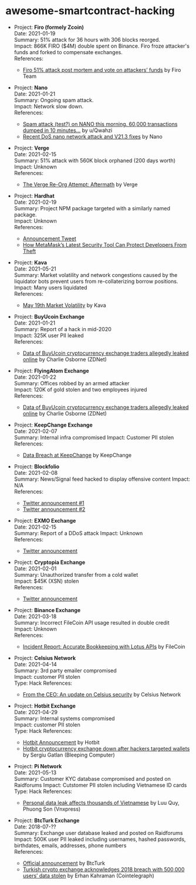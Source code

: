 # awesome-smartcontract-hacking


* Project: **Firo (formely Zcoin)**  
  Date: 2021-01-19  
  Summary: 51% attack for 36 hours with 306 blocks reorged.  
  Impact: 866K FIRO ($4M) double spent on Binance. Firo froze attacker's funds and forked to compensate exchanges.  
  References:
    * [Firo 51% attack post mortem and vote on attackers’ funds](https://forum.firo.org/t/firo-51-attack-post-mortem-and-vote-on-attackers-funds/1084) by Firo Team

* Project: **Nano**  
  Date: 2021-01-21  
  Summary: Ongoing spam attack.  
  Impact: Network slow down.  
  References:
    * [Spam attack (test?) on NANO this morning. 60,000 transactions dumped in 10 minutes...](https://www.reddit.com/r/nanocurrency/comments/l1yo5g/spam_attack_test_on_nano_this_morning_60000/) by u/Qwahzi
    * [Recent DoS nano network attack and V21.3 fixes](https://medium.com/nanocurrency/recent-dos-nano-network-attack-and-v21-3-fixes-97b9b7297f9) by Nano

* Project: **Verge**  
  Date: 2021-02-15  
  Summary: 51% attack with 560K block orphaned (200 days worth)  
  Impact: Unknown  
  References:
    * [The Verge Re-Org Attempt: Aftermath](https://medium.com/vergecurrency/the-verge-re-org-attempt-aftermath-15ba45bce2a4) by Verge

* Project: **Hardhat**  
  Date: 2021-02-19  
  Summary: Project NPM package targeted with a similarly named package.  
  Impact: Unknown  
  References:
    * [Announcement Tweet](https://twitter.com/HardhatHQ/status/1362866790695641094)
    * [How MetaMask’s Latest Security Tool Can Protect Developers From Theft](https://medium.com/metamask/how-metamasks-latest-security-tool-could-protect-smart-contract-developers-from-theft-e12da346aa53)

* Project: **Kava**  
  Date: 2021-05-21  
  Summary: Market volatility and network congestions caused by the liquidator bots prevent users from re-collaterizing borrow positions.  
  Impact: Many users liquidated   
  References:
    * [May 19th Market Volatility](https://medium.com/kava-labs/may-19th-market-volatility-e75377b63353) by Kava

* Project: **BuyUcoin Exchange**  
  Date: 2021-01-21  
  Summary: Report of a hack in mid-2020  
  Impact: 325K user PII leaked  
  References:  
    * [Data of BuyUcoin cryptocurrency exchange traders allegedly leaked online](https://www.zdnet.com/article/cyberattack-allegedly-leaks-data-of-indian-cryptocurrency-exchange-buyucoin-users/) by Charlie Osborne (ZDNet)

* Project: **FlyingAtom Exchange**  
  Date: 2021-01-22  
  Summary: Offices robbed by an armed attacker  
  Impact: 120K of gold stolen and two employees injured  
  References:  
    * [Data of BuyUcoin cryptocurrency exchange traders allegedly leaked online](https://www.zdnet.com/article/cyberattack-allegedly-leaks-data-of-indian-cryptocurrency-exchange-buyucoin-users/) by Charlie Osborne (ZDNet)

* Project: **KeepChange Exchange**  
  Date: 2021-02-07  
  Summary: Internal infra compromised 
  Impact: Customer PII stolen  
  References:  
    * [Data Breach at KeepChange](https://keepchange.medium.com/data-breach-at-keepchange-b0770a272945) by KeepChange
    
* Project: **Blockfolio**  
  Date: 2021-02-08  
  Summary: News/Signal feed hacked to display offensive content 
  Impact: N/A  
  References:  
    * [Twitter announcement #1](https://twitter.com/blockfolio/status/1359039349807927297)
    * [Twitter announcement #2](https://twitter.com/SBF_Alameda/status/1359051447506071552)

* Project: **EXMO Exchange**  
  Date: 2021-02-15  
  Summary: Report of a DDoS attack 
  Impact: Unknown  
  References:  
    * [Twitter announcement](https://twitter.com/Exmo_Com/status/1361301916618211330)

* Project: **Cryptopia Exchange**  
  Date: 2021-02-01  
  Summary: Unauthorized transfer from a cold wallet  
  Impact: $45K (XSN) stolen  
  References:  
    * [Twitter announcement](https://twitter.com/Exmo_Com/status/1361301916618211330)

* Project: **Binance Exchange**  
  Date: 2021-03-18  
  Summary: Incorrect FileCoin API usage resulted in double credit  
  Impact: Unknown  
  References:  
    * [Incident Report: Accurate Bookkeeping with Lotus APIs](https://filecoin.io/blog/posts/incident-report-accurate-bookkeeping-with-lotus-apis/) by FileCoin

* Project: **Celsius Network**  
  Date: 2021-04-14  
  Summary: 3rd party emailer compromised  
  Impact: customer PII stolen  
  Type: Hack
  References:
    * [From the CEO: An update on Celsius security](https://mashinsky.medium.com/from-the-ceo-an-update-on-celsius-security-6f80b50012bd) by Celsius Network

* Project: **Hotbit Exchange**  
  Date: 2021-04-29  
  Summary: Internal systems compromised  
  Impact: customer PII stolen  
  Type: Hack
  References:
    * [Hotbit Announcement](https://hotbit.zendesk.com/hc/en-us/articles/1500008915521-Hotbit-s-Announcement-on-Emergency-Maintenance) by Hotbit
    * [Hotbit cryptocurrency exchange down after hackers targeted wallets](https://www.bleepingcomputer.com/news/security/hotbit-cryptocurrency-exchange-down-after-hackers-targeted-wallets/) by Sergiu Gatlan (Bleeping Computer)


* Project: **Pi Network**  
  Date: 2021-05-13  
  Summary: Customer KYC database compromised and posted on Raidforums 
  Impact: Cutstomer PII stolen including Vietnamese ID cards  
  Type: Hack
  References:
    * [Personal data leak affects thousands of Vietnamese](https://e.vnexpress.net/news/news/personal-data-leak-affects-thousands-of-vietnamese-4279503.html) by Luu Quy, Phuong Son (Vnxpress)


* Project: **BtcTurk Exchange**  
  Date: 2018-07-??  
  Summary: Exchange user database leaked and posted on Raidforums
  Impact: 500K user PII leaked including usernames, hashed passwords, birthdates, emails, addresses, phone numbers  
  References:  
    * [Official announcement](https://pro.btcturk.com/kurumsal/duyuru-detay/kullanicilarimizin-dikkatine) by BtcTurk
    * [Turkish crypto exchange acknowledges 2018 breach with 500,000 users’ data stolen](https://cointelegraph.com/news/turkish-crypto-exchange-acknowledges-2018-breach-with-500-000-users-data-stolen) by Erhan Kahraman (Cointelegraph)
